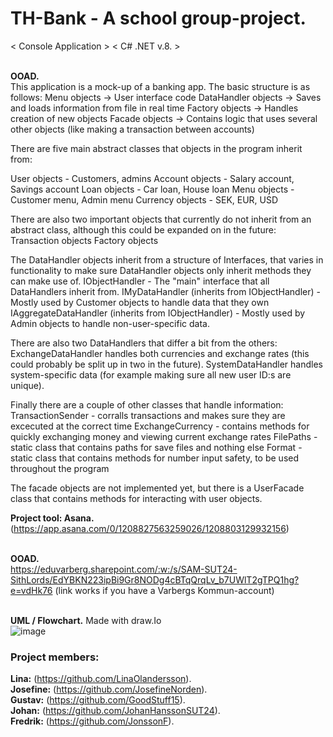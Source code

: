  # **TH-Bank - A school group-project.**

< Console Application >
< C# .NET v.8. >


<br>**OOAD.**<br/>
This application is a mock-up of a banking app. The basic structure is as follows:
Menu objects -> User interface code
DataHandler objects -> Saves and loads information from file in real time
Factory objects -> Handles creation of new objects
Facade objects -> Contains logic that uses several other objects (like making a transaction between accounts)

There are five main abstract classes that objects in the program inherit from:

User objects - Customers, admins
Account objects - Salary account, Savings account
Loan objects - Car loan, House loan
Menu objects - Customer menu, Admin menu
Currency objects - SEK, EUR, USD

There are also two important objects that currently do not inherit from an abstract class,
although this could be expanded on in the future:
Transaction objects
Factory objects

The DataHandler objects inherit from a structure of Interfaces, that varies in functionality
to make sure DataHandler objects only inherit methods they can make use of.
IObjectHandler - The "main" interface that all DataHandlers inherit from. 
IMyDataHandler (inherits from IObjectHandler) - Mostly used by Customer objects to handle data that they own
IAggregateDataHandler (inherits from IObjectHandler) - Mostly used by Admin objects to handle non-user-specific data.

There are also two DataHandlers that differ a bit from the others:
ExchangeDataHandler handles both currencies and exchange rates (this could probably be split up in two in the future).
SystemDataHandler handles system-specific data (for example making sure all new user ID:s are unique).

Finally there are a couple of other classes that handle information:
TransactionSender - corralls transactions and makes sure they are excecuted at the correct time
ExchangeCurrency - contains methods for quickly exchanging money and viewing current exchange rates
FilePaths - static class that contains paths for save files and nothing else
Format - static class that contains methods for number input safety, to be used throughout the program

The facade objects are not implemented yet, but there is a UserFacade class that contains methods for
interacting with user objects.



**Project tool: Asana.**<br/>
(https://app.asana.com/0/1208827563259026/1208803129932156)<br/>

<br>**OOAD.**<br/>
https://eduvarberg.sharepoint.com/:w:/s/SAM-SUT24-SithLords/EdYBKN223ipBi9Gr8NODg4cBTqQrqLv_b7UWlT2gTPQ1hg?e=vdHk76
(link works if you have a Varbergs Kommun-account)

<br>**UML / Flowchart.** Made with draw.Io<br/>
![image](https://github.com/user-attachments/assets/db3f4aba-2587-4146-9657-3789d3955ec3)





 ### **Project members:**
 **Lina:** (https://github.com/LinaOlandersson).<br/>
 **Josefine:** (https://github.com/JosefineNorden).<br/>
 **Gustav:** (https://github.com/GoodStuff15).<br/>
 **Johan:** (https://github.com/JohanHanssonSUT24).<br/>
 **Fredrik:** (https://github.com/JonssonF).
